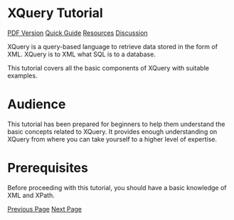 # XQuery Tutorial
[PDF Version](../xquery/xquery_pdf_version.md)
[Quick Guide](../xquery/xquery_quick_guide.md)
[Resources](../xquery/xquery_useful_resources.md)
[Discussion](../xquery/xquery_discussion.md)

XQuery is a query-based language to retrieve data stored in the form of XML. XQuery is to XML what SQL is to a database.

This tutorial covers all the basic components of XQuery with suitable examples.

# Audience
This tutorial has been prepared for beginners to help them understand the basic concepts related to XQuery. It provides enough understanding on XQuery from where you can take yourself to a higher level of expertise.

# Prerequisites
Before proceeding with this tutorial, you should have a basic knowledge of XML and XPath.


[Previous Page](../xquery/index.md) [Next Page](../xquery/xquery_overview.md) 
